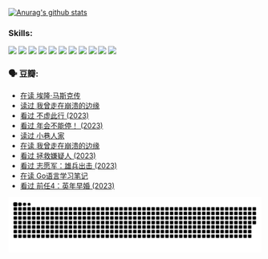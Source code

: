 
[![Anurag's github stats](https://github-readme-stats.vercel.app/api?username=w940853815)](https://github.com/anuraghazra/github-readme-stats)

### Skills:

<code><img height="32" src="https://cdn.jsdelivr.net/npm/simple-icons@v5/icons/python.svg"></code>
<code><img height="32" src="https://cdn.jsdelivr.net/npm/simple-icons@v5/icons/javascript.svg"></code>
<code><img height="32" src="https://cdn.jsdelivr.net/npm/simple-icons@v5/icons/django.svg"></code>
<code><img height="32" src="https://cdn.jsdelivr.net/npm/simple-icons@v5/icons/flask.svg"></code>
<code><img height="32" src="https://cdn.jsdelivr.net/npm/simple-icons@v5/icons/vuetify.svg"></code>
<code><img height="32" src="https://cdn.jsdelivr.net/npm/simple-icons@v5/icons/git.svg"></code>
<code><img height="32" src="https://cdn.jsdelivr.net/npm/simple-icons@v5/icons/docker.svg"></code>
<code><img height="32" src="https://cdn.jsdelivr.net/npm/simple-icons@v5/icons/postgresql.svg"></code>
<code><img height="32" src="https://cdn.jsdelivr.net/npm/simple-icons@v5/icons/elasticsearch.svg"></code>
<code><img height="32" src="https://cdn.jsdelivr.net/npm/simple-icons@v5/icons/macos.svg"></code>
<code><img height="32" src="https://cdn.jsdelivr.net/npm/simple-icons@v5/icons/linux.svg"></code>

### 🗣 豆瓣:

<!-- DOUBAN-ACTIVITIES:START -->
- [在读 埃隆·马斯克传](https://www.douban.com/people/136069238/status/4500417190/?_i=06149751)
- [读过 我曾走在崩溃的边缘](https://www.douban.com/people/136069238/status/4500416754/?_i=06149751)
- [看过 不虚此行‎ (2023)](https://www.douban.com/people/136069238/status/4499973052/?_i=06149751)
- [看过 年会不能停！‎ (2023)](https://www.douban.com/people/136069238/status/4498582002/?_i=06149751)
- [读过 小巷人家](https://www.douban.com/people/136069238/status/4489290935/?_i=06149751)
- [在读 我曾走在崩溃的边缘](https://www.douban.com/people/136069238/status/4489290559/?_i=06149751)
- [看过 拯救嫌疑人‎ (2023)](https://www.douban.com/people/136069238/status/4477421513/?_i=06149751)
- [看过 志愿军：雄兵出击‎ (2023)](https://www.douban.com/people/136069238/status/4465247367/?_i=06149751)
- [在读 Go语言学习笔记](https://www.douban.com/people/136069238/status/4459852901/?_i=06149751)
- [看过 前任4：英年早婚‎ (2023)](https://www.douban.com/people/136069238/status/4458320768/?_i=06149751)
<!-- DOUBAN-ACTIVITIES:END -->


![Snake animation](https://raw.githubusercontent.com/w940853815/w940853815/output/github-contribution-grid-snake.svg)

<!--
**w940853815/w940853815** is a ✨ _special_ ✨ repository because its `README.md` (this file) appears on your GitHub profile.

Here are some ideas to get you started:

- 🔭 I’m currently working on ...
- 🌱 I’m currently learning ...
- 👯 I’m looking to collaborate on ...
- 🤔 I’m looking for help with ...
- 💬 Ask me about ...
- 📫 How to reach me: ...
- 😄 Pronouns: ...
- ⚡ Fun fact: ...
-->
